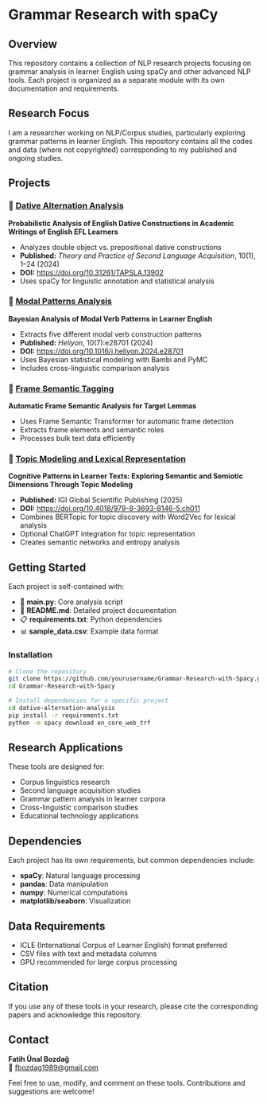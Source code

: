 # Grammar Research with spaCy

## Overview
This repository contains a collection of NLP research projects focusing on grammar analysis in learner English using spaCy and other advanced NLP tools. Each project is organized as a separate module with its own documentation and requirements.

## Research Focus
I am a researcher working on NLP/Corpus studies, particularly exploring grammar patterns in learner English. This repository contains all the codes and data (where not copyrighted) corresponding to my published and ongoing studies.

## Projects

### 🔗 [Dative Alternation Analysis](./dative-alternation-analysis/)
**Probabilistic Analysis of English Dative Constructions in Academic Writings of English EFL Learners**
- Analyzes double object vs. prepositional dative constructions
- **Published:** *Theory and Practice of Second Language Acquisition*, 10(1), 1–24 (2024)
- **DOI:** https://doi.org/10.31261/TAPSLA.13902
- Uses spaCy for linguistic annotation and statistical analysis

### 🔗 [Modal Patterns Analysis](./modal-patterns-analysis/)
**Bayesian Analysis of Modal Verb Patterns in Learner English**
- Extracts five different modal verb construction patterns
- **Published:** *Heliyon*, 10(7):e28701 (2024)
- **DOI:** https://doi.org/10.1016/j.heliyon.2024.e28701
- Uses Bayesian statistical modeling with Bambi and PyMC
- Includes cross-linguistic comparison analysis

### 🔗 [Frame Semantic Tagging](./frame-semantic-tagging/)
**Automatic Frame Semantic Analysis for Target Lemmas**
- Uses Frame Semantic Transformer for automatic frame detection
- Extracts frame elements and semantic roles
- Processes bulk text data efficiently

### 🔗 [Topic Modeling and Lexical Representation](./topic-modeling-lexical-representation/)
**Cognitive Patterns in Learner Texts: Exploring Semantic and Semiotic Dimensions Through Topic Modeling**
- **Published:** IGI Global Scientific Publishing (2025)
- **DOI:** https://doi.org/10.4018/979-8-3693-8146-5.ch011
- Combines BERTopic for topic discovery with Word2Vec for lexical analysis
- Optional ChatGPT integration for topic representation
- Creates semantic networks and entropy analysis

## Getting Started

Each project is self-contained with:
- 📁 **main.py**: Core analysis script
- 📄 **README.md**: Detailed project documentation
- 📋 **requirements.txt**: Python dependencies
- 📊 **sample_data.csv**: Example data format

### Installation
```bash
# Clone the repository
git clone https://github.com/yourusername/Grammar-Research-with-Spacy.git
cd Grammar-Research-with-Spacy

# Install dependencies for a specific project
cd dative-alternation-analysis
pip install -r requirements.txt
python -m spacy download en_core_web_trf
```

## Research Applications
These tools are designed for:
- Corpus linguistics research
- Second language acquisition studies
- Grammar pattern analysis in learner corpora
- Cross-linguistic comparison studies
- Educational technology applications

## Dependencies
Each project has its own requirements, but common dependencies include:
- **spaCy**: Natural language processing
- **pandas**: Data manipulation
- **numpy**: Numerical computations
- **matplotlib/seaborn**: Visualization

## Data Requirements
- ICLE (International Corpus of Learner English) format preferred
- CSV files with text and metadata columns
- GPU recommended for large corpus processing

## Citation
If you use any of these tools in your research, please cite the corresponding papers and acknowledge this repository.

## Contact
**Fatih Ünal Bozdağ**  
📧 fbozdag1989@gmail.com

Feel free to use, modify, and comment on these tools. Contributions and suggestions are welcome!
